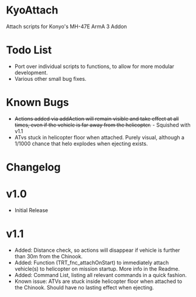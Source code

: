 KyoAttach
=========
Attach scripts for Konyo's MH-47E ArmA 3 Addon

Todo List
=========
   * Port over individual scripts to functions, to allow for more modular development.
   * Various other small bug fixes.

Known Bugs
=========
   * <s>Actions added via addAction will remain visible and take effect at all times, even if the vehicle is far away from the helicopter.</s> - Squished with v1.1
   * ATvs stuck in helicopter floor when attached. Purely visual, although a 1/1000 chance that helo explodes when ejecting exists.

Changelog
=========
v1.0
=
   * Initial Release

v1.1
=
   * Added: Distance check, so actions will disappear if vehicle is further than 30m from the Chinook.
   * Added: Function (TRT_fnc_attachOnStart) to immediately attach vehicle(s) to helicopter on mission startup. More info in the Readme.
   * Added: Command List, listing all relevant commands in a quick fashion.
   * Known issue: ATVs are stuck inside helicopter floor when attached to the Chinook. Should have no lasting effect when ejecting.
